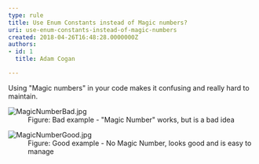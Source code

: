 ```yaml
---
type: rule
title: Use Enum Constants instead of Magic numbers?
uri: use-enum-constants-instead-of-magic-numbers
created: 2018-04-26T16:48:28.0000000Z
authors:
- id: 1
  title: Adam Cogan

---
```




<span class='intro'> <p class="ssw15-rteElement-P">Using &quot;Magic numbers&quot; in your code makes it confusing and really hard to maintain.​​​<br></p> </span>

<dl class="badImage"><dt><img src="/PublishingImages/MagicNumberBad.jpg" alt="MagicNumberBad.jpg" />​</dt><dd>Figure&#58; Bad example - &quot;Magic Number&quot; works, but is a bad idea</dd></dl><dl class="goodImage"><dt><img src="/PublishingImages/MagicNumberGood.jpg" alt="MagicNumberGood.jpg" /></dt><dd>Figure&#58; Good example - No Magic Number, looks good and is easy to manage​<br></dd></dl>


